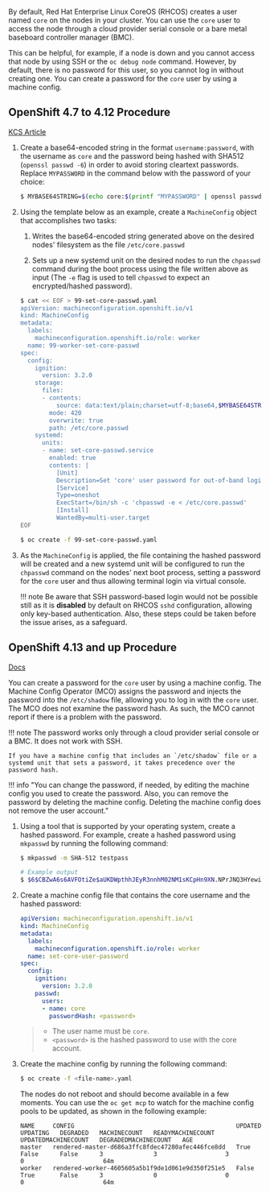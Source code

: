 By default, Red Hat Enterprise Linux CoreOS (RHCOS) creates a user named `core` on the nodes in your cluster. You can use the `core` user to access the node through a cloud provider serial console or a bare metal baseboard controller manager (BMC). 

This can be helpful, for example, if a node is down and you cannot access that node by using SSH or the `oc debug node` command. However, by default, there is no password for this user, so you cannot log in without creating one. You can create a password for the `core` user by using a machine config.

## OpenShift 4.7 to 4.12 Procedure
[KCS Article](https://access.redhat.com/solutions/7010657)

1. Create a base64-encoded string in the format `username:password`, with the username as `core` and the password being hashed with SHA512 (`openssl passwd -6`) in order to avoid storing cleartext passwords. Replace `MYPASSWORD` in the command below with the password of your choice:

    ```bash
    $ MYBASE64STRING=$(echo core:$(printf "MYPASSWORD" | openssl passwd -6 --stdin) | base64 -w0)
    ```

2. Using the template below as an example, create a `MachineConfig` object that accomplishes two tasks:

    1. Writes the base64-encoded string generated above on the desired nodes' filesystem as the file `/etc/core.passwd`

    1. Sets up a new systemd unit on the desired nodes to run the `chpasswd` command during the boot process using the file written above as input (The `-e` flag is used to tell `chpasswd` to expect an encrypted/hashed password).

    ```bash
    $ cat << EOF > 99-set-core-passwd.yaml
    apiVersion: machineconfiguration.openshift.io/v1
    kind: MachineConfig
    metadata:
      labels:
        machineconfiguration.openshift.io/role: worker
      name: 99-worker-set-core-passwd
    spec:
      config:
        ignition:
          version: 3.2.0
        storage:
          files:
          - contents:
              source: data:text/plain;charset=utf-8;base64,$MYBASE64STRING
            mode: 420
            overwrite: true
            path: /etc/core.passwd
        systemd:
          units:
          - name: set-core-passwd.service
            enabled: true
            contents: |
              [Unit]
              Description=Set 'core' user password for out-of-band login
              [Service]
              Type=oneshot
              ExecStart=/bin/sh -c 'chpasswd -e < /etc/core.passwd'
              [Install]
              WantedBy=multi-user.target
    EOF
    
    $ oc create -f 99-set-core-passwd.yaml
    ```

3. As the `MachineConfig` is applied, the file containing the hashed password will be created and a new systemd unit will be configured to run the `chpasswd` command on the nodes' next boot process, setting a password for the `core` user and thus allowing terminal login via virtual console.
    
    !!! note
        Be aware that SSH password-based login would not be possible still as it is **disabled** by default on RHCOS `sshd` configuration, allowing only key-based authentication. Also, these steps could be taken before the issue arises, as a safeguard.

## OpenShift 4.13 and up Procedure
[Docs](https://docs.redhat.com/en/documentation/openshift_container_platform/4.17/html/machine_configuration/machine-configs-configure#core-user-password_machine-configs-configure)

You can create a password for the `core` user by using a machine config. The Machine Config Operator (MCO) assigns the password and injects the password into the `/etc/shadow` file, allowing you to log in with the `core` user. The MCO does not examine the password hash. As such, the MCO cannot report if there is a problem with the password.

!!! note
    The password works only through a cloud provider serial console or a BMC. It does not work with SSH.

    If you have a machine config that includes an `/etc/shadow` file or a systemd unit that sets a password, it takes precedence over the password hash.

!!! info "You can change the password, if needed, by editing the machine config you used to create the password. Also, you can remove the password by deleting the machine config. Deleting the machine config does not remove the user account."

1. Using a tool that is supported by your operating system, create a hashed password. For example, create a hashed password using `mkpasswd` by running the following command:

    ```bash
    $ mkpasswd -m SHA-512 testpass
    
    # Example output
    $ $6$CBZwA6s6AVFOtiZe$aUKDWpthhJEyR3nnhM02NM1sKCpHn9XN.NPrJNQ3HYewioaorpwL3mKGLxvW0AOb4pJxqoqP4nFX77y0p00.8.
    ```
2. Create a machine config file that contains the core username and the hashed password:

    ```yaml
    apiVersion: machineconfiguration.openshift.io/v1
    kind: MachineConfig
    metadata:
      labels:
        machineconfiguration.openshift.io/role: worker
      name: set-core-user-password
    spec:
      config:
        ignition:
          version: 3.2.0
        passwd:
          users:
          - name: core
            passwordHash: <password>
    ```
    > - The user name must be `core`.
    > - `<password>` is the hashed password to use with the core account.

3. Create the machine config by running the following command:
    ```bash
    $ oc create -f <file-name>.yaml
    ```
    The nodes do not reboot and should become available in a few moments. You can use the `oc get mcp` to watch for the machine config pools to be updated, as shown in the following example:
    ```
    NAME     CONFIG                                             UPDATED   UPDATING   DEGRADED   MACHINECOUNT   READYMACHINECOUNT   UPDATEDMACHINECOUNT   DEGRADEDMACHINECOUNT   AGE
    master   rendered-master-d686a3ffc8fdec47280afec446fce8dd   True      False      False      3              3                   3                     0                      64m
    worker   rendered-worker-4605605a5b1f9de1d061e9d350f251e5   False     True       False      3              0                   0                     0                      64m
    ```